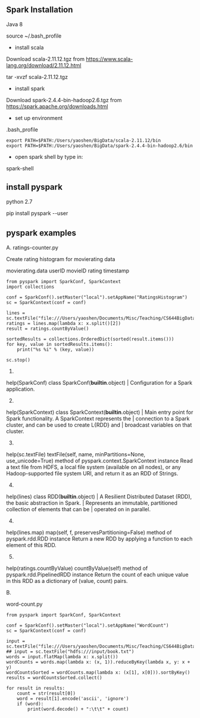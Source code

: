 ## Spark Installation ##

Java 8


source ~/.bash_profile


* install scala

Download scala-2.11.12.tgz from https://www.scala-lang.org/download/2.11.12.html

tar -xvzf scala-2.11.12.tgz

* install spark 

Download spark-2.4.4-bin-hadoop2.6.tgz from https://spark.apache.org/downloads.html

* set up environment

.bash_profile

```
export PATH=$PATH:/Users/yaoshen/BigData/scala-2.11.12/bin
export PATH=$PATH:/Users/yaoshen/BigData/spark-2.4.4-bin-hadoop2.6/bin
```

* open spark shell by type in:

spark-shell


## install pyspark ##

python 2.7

pip install pyspark --user



######

## pyspark examples ##

A. ratings-counter.py

Create rating histogram for movierating data

movierating.data
userID movieID	rating	timestamp


```
from pyspark import SparkConf, SparkContext
import collections

conf = SparkConf().setMaster("local").setAppName("RatingsHistogram")
sc = SparkContext(conf = conf)

lines = sc.textFile("file:///Users/yaoshen/Documents/Misc/Teaching/CS644BigData/Formal/Week12/pyspark_tutorial/movierating.data")
ratings = lines.map(lambda x: x.split()[2])
result = ratings.countByValue()

sortedResults = collections.OrderedDict(sorted(result.items()))
for key, value in sortedResults.items():
    print("%s %i" % (key, value))
    
sc.stop()
```



1.
help(SparkConf)
class SparkConf(__builtin__.object)
 |  Configuration for a Spark application. 
 
 
2.
help(SparkContext)
class SparkContext(__builtin__.object)
 |  Main entry point for Spark functionality. A SparkContext represents the
 |  connection to a Spark cluster, and can be used to create L{RDD} and
 |  broadcast variables on that cluster.
 
 
3.
help(sc.textFile)
textFile(self, name, minPartitions=None, use_unicode=True) method of pyspark.context.SparkContext instance
    Read a text file from HDFS, a local file system (available on all
    nodes), or any Hadoop-supported file system URI, and return it as an
    RDD of Strings.


4.
help(lines)
class RDD(__builtin__.object)
 |  A Resilient Distributed Dataset (RDD), the basic abstraction in Spark.
 |  Represents an immutable, partitioned collection of elements that can be
 |  operated on in parallel.


4.
help(lines.map)
map(self, f, preservesPartitioning=False) method of pyspark.rdd.RDD instance
    Return a new RDD by applying a function to each element of this RDD.


5.
help(ratings.countByValue)
countByValue(self) method of pyspark.rdd.PipelinedRDD instance
    Return the count of each unique value in this RDD as a dictionary of
    (value, count) pairs.
    


B.

word-count.py



```
from pyspark import SparkConf, SparkContext
  
conf = SparkConf().setMaster("local").setAppName("WordCount")
sc = SparkContext(conf = conf)

input = sc.textFile("file:///Users/yaoshen/Documents/Misc/Teaching/CS644BigData/Formal/Week12/pyspark_tutorial/book.txt")
## input = sc.textFile("hdfs:///input/book.txt")
words = input.flatMap(lambda x: x.split())
wordCounts = words.map(lambda x: (x, 1)).reduceByKey(lambda x, y: x + y)
wordCountsSorted = wordCounts.map(lambda x: (x[1], x[0])).sortByKey()
results = wordCountsSorted.collect()

for result in results:
    count = str(result[0])
    word = result[1].encode('ascii', 'ignore')
    if (word):
        print(word.decode() + ":\t\t" + count)
```
